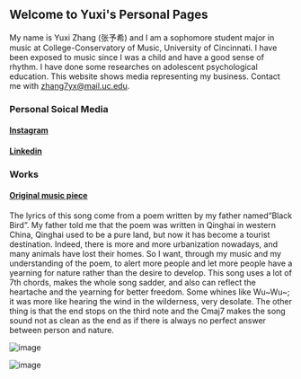 ## Welcome to Yuxi's Personal Pages

My name is Yuxi Zhang (张予希) and I am a sophomore student major in music at College-Conservatory of Music, University of Cincinnati. I have been exposed to music since I was a child and have a good sense of rhythm. I have done some researches on adolescent psychological education. This website shows media representing my business. Contact me with zhang7yx@mail.uc.edu.


### Personal Soical Media
#### [Instagram](https://www.instagram.com/ace.yx.z/)
#### [Linkedin](https://www.linkedin.com/in/%E5%BC%A0%E4%BA%88%E5%B8%8C/)


### Works
#### [Original music piece](https://youtu.be/ZnRhX98KTPA)


The lyrics of this song come from a poem written by my father named“Black Bird”. My father told me that the poem was written in Qinghai in western China, Qinghai used to be a pure land, but now it has become a tourist destination. Indeed, there is more and more urbanization nowadays, and many animals have lost their homes. So I want, through my music and my understanding of the poem, to alert more people and let more people have a yearning for nature rather than the desire to develop. This song uses a lot of 7th chords, makes the whole song sadder, and also can reflect the heartache and the yearning for better freedom. Some whines like Wu~Wu~; it was more like hearing the wind in the wilderness, very desolate. The other thing is that the end stops on the third note and the Cmaj7 makes the song sound not as clean as the end as if there is always no perfect answer between person and nature.

![image](https://user-images.githubusercontent.com/104661665/166089286-030e0822-8dc4-4ecd-ae74-83cec937aefa.png)



![image](https://github.com/20Ace/20Ace.github.io/blob/main/IMG_2091.jpg)



